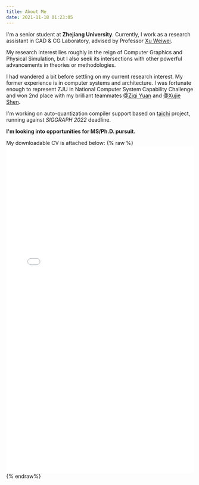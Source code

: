 ```yaml
---
title: About Me
date: 2021-11-18 01:23:05
---
```


I'm a senior student at **Zhejiang University**. Currently, I work as a research assistant in CAD & CG Laboratory, advised by Professor [Xu Weiwei](http://www.cad.zju.edu.cn/home/weiweixu/weiweixu_en.htm).

My research interest lies roughly in the reign of Computer Graphics and Physical Simulation, but I also seek its intersections with other powerful advancements in theories or methodologies. 

I had wandered a bit before settling on my current research interest. My former experience is in computer systems and architecture. I was fortunate enough to represent ZJU in National Computer System Capability Challenge and won 2nd place with my brilliant teammates [@Ziqi Yuan](https://github.com/monikerzju) and [@Xujie Shen](https://github.com/monikerzju). 

I'm working on auto-quantization compiler support based on [taichi](https://github.com/taichi-dev/taichi) project, running against *SIGGRAPH 2022* deadline. 

**I'm looking into opportunities for MS/Ph.D. pursuit.**

My downloadable CV is attached below:
{% raw %}
<embed src="./shy.pdf" width="100%" height="877px"/>
{% endraw%}
